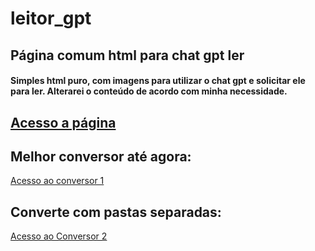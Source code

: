 # leitor_gpt
## Página comum html para chat gpt ler

#### Simples html puro, com imagens para utilizar o chat gpt e solicitar ele para ler. Alterarei o conteúdo de acordo com minha necessidade.

<a href="https://itslevictor.github.io/leitor_gpt/" target="_blank">Acesso a página</a>
-------------------------------------------------------------------

## Melhor conversor até agora:
<a href="https://tools.pdf24.org/pt/pdf-para-html#s=1684239178502" target="_blank">Acesso ao conversor 1</a>

## Converte com pastas separadas:
<a href="https://webtopdf.com/pt/pdf-to-html" target="_blank">Acesso ao Conversor 2</a>
